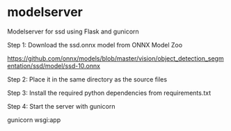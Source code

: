 # modelserver

Modelserver for ssd using Flask and gunicorn

Step 1: Download the ssd.onnx model from ONNX Model Zoo

https://github.com/onnx/models/blob/master/vision/object_detection_segmentation/ssd/model/ssd-10.onnx

Step 2: Place it in the same directory as the source files

Step 3: Install the required python dependencies from requirements.txt

Step 4: Start the server with gunicorn

gunicorn wsgi:app
